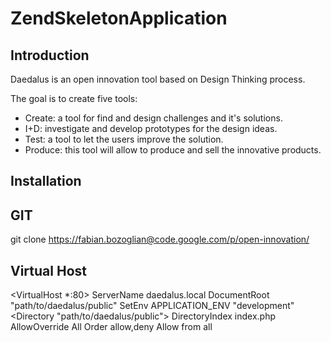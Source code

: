 ZendSkeletonApplication
=======================

Introduction
------------
Daedalus is an open innovation tool based on Design Thinking process.

The goal is to create five tools:

 * Create: a tool for find and design challenges and it's solutions.
 * I+D: investigate and develop prototypes for the design ideas.
 * Test: a tool to let the users improve the solution.
 * Produce: this tool will allow to produce and sell the innovative products.


Installation
------------
GIT
------------
git clone https://fabian.bozoglian@code.google.com/p/open-innovation/ 

Virtual Host
------------
<VirtualHost *:80>
    ServerName daedalus.local
    DocumentRoot "path/to/daedalus/public"
    SetEnv APPLICATION_ENV "development"
    <Directory "path/to/daedalus/public">
        DirectoryIndex index.php
        AllowOverride All
        Order allow,deny
        Allow from all
    </Directory>
</VirtualHost>
